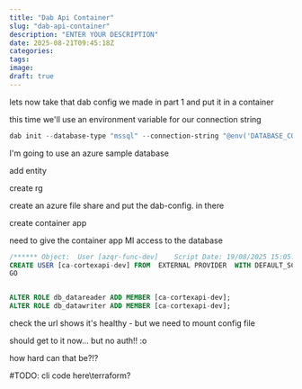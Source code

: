 ```yaml
---
title: "Dab Api Container"
slug: "dab-api-container"
description: "ENTER YOUR DESCRIPTION"
date: 2025-08-21T09:45:18Z
categories:
tags:
image:
draft: true
---
```


lets now take that dab config we made in part 1 and put it in a container

this time we'll use an environment variable for our connection string

```powershell
dab init --database-type "mssql" --connection-string "@env('DATABASE_CONNECTION_STRING')"
```

I'm going to use an azure sample database

add entity

create rg

create an azure file share and put the dab-config. in there

create container app


need to give the container app MI access to the database

```sql
/****** Object:  User [azqr-func-dev]    Script Date: 19/08/2025 15:05:51 ******/
CREATE USER [ca-cortexapi-dev] FROM  EXTERNAL PROVIDER  WITH DEFAULT_SCHEMA=[dbo]
GO


ALTER ROLE db_datareader ADD MEMBER [ca-cortexapi-dev];
ALTER ROLE db_datawriter ADD MEMBER [ca-cortexapi-dev];
```

check the url shows it's healthy - but we need to mount config file

should get to it now... but no auth!! :o

how hard can that be?!?

#TODO: cli code here\terraform?

